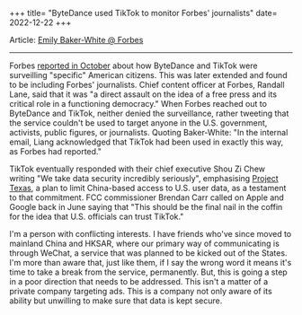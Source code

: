 +++
title= "ByteDance used TikTok to monitor Forbes' journalists"
date= 2022-12-22
+++

Article: [Emily Baker-White @ Forbes](https://www.forbes.com/sites/emilybaker-white/2022/12/22/tiktok-tracks-forbes-journalists-bytedance/)

---

Forbes [reported in October](https://www.forbes.com/sites/emilybaker-white/2022/10/20/tiktok-bytedance-surveillance-american-user-data/?sh=6138ebad6c2d) about how ByteDance and TikTok were surveilling "specific" American citizens. This was later extended and found to be including Forbes' journalists. Chief content officer at Forbes, Randall Lane, said that it was "a direct assault on the idea of a free press and its critical role in a functioning democracy." When Forbes reached out to ByteDance and TikTok, neither denied the surveillance, rather tweeting that the service couldn't be used to target anyone in the U.S. government, activists, public figures, or journalists. Quoting Baker-White: "In the internal email, Liang acknowledged that TikTok had been used in exactly this way, as Forbes had reported."

TikTok eventually responded with their chief executive Shou Zi Chew writing "We take data security incredibly seriously", emphasising [Project Texas](www.chinadaily.com.cn/a/202211/16/WS6374c81ea31049175432a1d8.html), a plan to limit China-based access to U.S. user data, as a testament to that commitment. FCC commissioner Brendan Carr called on Apple and Google back in June saying that "This should be the final nail in the coffin for the idea that U.S. officials can trust TikTok."

I'm a person with conflicting interests. I have friends who've since moved to mainland China and HKSAR, where our primary way of communicating is through WeChat, a service that was planned to be kicked out of the States. I'm more than aware that, just like them, if I say the wrong word it means it's time to take a break from the service, permanently. But, this is going a step in a poor direction that needs to be addressed. This isn't a matter of a private company targeting ads. This is a company not only aware of its ability but unwilling to make sure that data is kept secure. 
